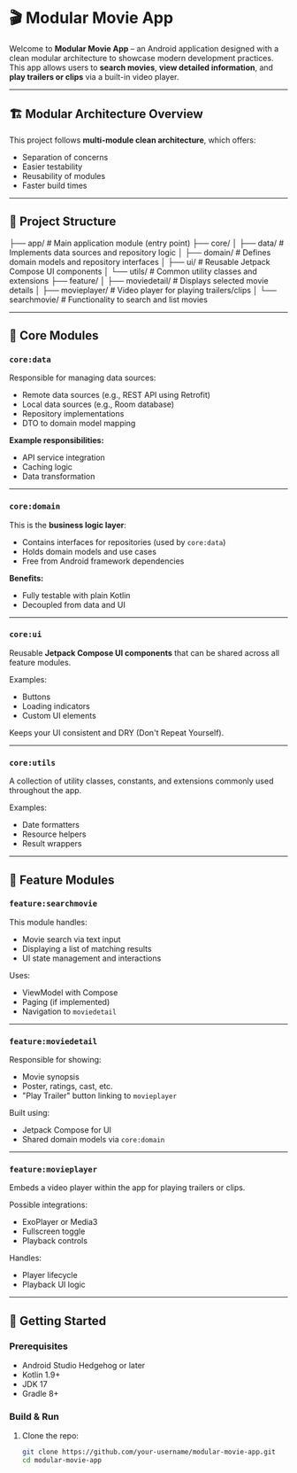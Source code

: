 # 🎬 Modular Movie App

Welcome to **Modular Movie App** – an Android application designed with a clean modular architecture to showcase modern development practices. This app allows users to **search movies**, **view detailed information**, and **play trailers or clips** via a built-in video player.

---

## 🏗️ Modular Architecture Overview

This project follows **multi-module clean architecture**, which offers:

- Separation of concerns
- Easier testability
- Reusability of modules
- Faster build times

---

## 📂 Project Structure

├── app/ # Main application module (entry point)
├── core/
│ ├── data/ # Implements data sources and repository logic
│ ├── domain/ # Defines domain models and repository interfaces
│ ├── ui/ # Reusable Jetpack Compose UI components
│ └── utils/ # Common utility classes and extensions
├── feature/
│ ├── moviedetail/ # Displays selected movie details
│ ├── movieplayer/ # Video player for playing trailers/clips
│ └── searchmovie/ # Functionality to search and list movies



---

## 🧠 Core Modules

### `core:data`

Responsible for managing data sources:

- Remote data sources (e.g., REST API using Retrofit)
- Local data sources (e.g., Room database)
- Repository implementations
- DTO to domain model mapping

**Example responsibilities:**

- API service integration
- Caching logic
- Data transformation

---

### `core:domain`

This is the **business logic layer**:

- Contains interfaces for repositories (used by `core:data`)
- Holds domain models and use cases
- Free from Android framework dependencies

**Benefits:**

- Fully testable with plain Kotlin
- Decoupled from data and UI

---

### `core:ui`

Reusable **Jetpack Compose UI components** that can be shared across all feature modules.

Examples:

- Buttons
- Loading indicators
- Custom UI elements

Keeps your UI consistent and DRY (Don't Repeat Yourself).

---

### `core:utils`

A collection of utility classes, constants, and extensions commonly used throughout the app.

Examples:

- Date formatters
- Resource helpers
- Result wrappers

---

## 🎯 Feature Modules

### `feature:searchmovie`

This module handles:

- Movie search via text input
- Displaying a list of matching results
- UI state management and interactions

Uses:

- ViewModel with Compose
- Paging (if implemented)
- Navigation to `moviedetail`

---

### `feature:moviedetail`

Responsible for showing:

- Movie synopsis
- Poster, ratings, cast, etc.
- "Play Trailer" button linking to `movieplayer`

Built using:

- Jetpack Compose for UI
- Shared domain models via `core:domain`

---

### `feature:movieplayer`

Embeds a video player within the app for playing trailers or clips.

Possible integrations:

- ExoPlayer or Media3
- Fullscreen toggle
- Playback controls

Handles:

- Player lifecycle
- Playback UI logic

---

## 🚀 Getting Started

### Prerequisites

- Android Studio Hedgehog or later
- Kotlin 1.9+
- JDK 17
- Gradle 8+

### Build & Run

1. Clone the repo:
   ```bash
   git clone https://github.com/your-username/modular-movie-app.git
   cd modular-movie-app
